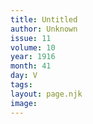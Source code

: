 ```yaml
---
title: Untitled
author: Unknown
issue: 11
volume: 10
year: 1916
month: 41
day: V
tags:
layout: page.njk
image:
---
```

